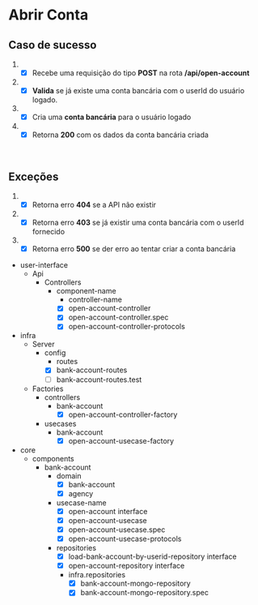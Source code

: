 # Abrir Conta

## Caso de sucesso

1. - [x] Recebe uma requisição do tipo **POST** na rota **/api/open-account**
2. - [x] **Valida** se já existe uma conta bancária com o userId do usuário logado. 
3. - [x] Cria uma **conta bancária** para o usuário logado
4. - [x] Retorna **200** com os dados da conta bancária criada
<br/>

## Exceções

1. - [x] Retorna erro **404** se a API não existir
2. - [x] Retorna erro **403** se já existir uma conta bancária com o userId fornecido
3. - [x] Retorna erro **500** se der erro ao tentar criar a conta bancária

- user-interface
    - Api
      - Controllers
        - component-name
            - controller-name
            * [x] open-account-controller
            * [x] open-account-controller.spec
            * [x] open-account-controller-protocols
                                     
- infra
  - Server
    - config
      - routes
      * [x] bank-account-routes
      * [ ] bank-account-routes.test
  - Factories
    - controllers
      - bank-account
        * [x] open-account-controller-factory 
    - usecases
      - bank-account
        * [x] open-account-usecase-factory
- core
  - components
    - bank-account
      - domain
        * [x] bank-account 
        * [x] agency      
      - usecase-name
        * [x] open-account interface
        * [x] open-account-usecase
        * [x] open-account-usecase.spec 
        * [x] open-account-usecase-protocols
      - repositories
        * [x] load-bank-account-by-userid-repository interface
        * [x] open-account-repository interface
        - infra.repositories
          * [x] bank-account-mongo-repository
          * [x] bank-account-mongo-repository.spec
